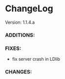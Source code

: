 # ChangeLog

Version: 1.1.4.a

### ADDITIONS:

### FIXES:
- fix server crash in LDlib

### CHANGES:

